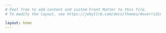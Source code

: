```yaml
---
# Feel free to add content and custom Front Matter to this file.
# To modify the layout, see https://jekyllrb.com/docs/themes/#overriding-theme-defaults

layout: home
---
```

<!-- 

Hi，大家好！
我是 [Lefe_x](https://weibo.com/5953150140/profile)，目前是一名奋斗于大厂的一线开发者。喜欢折腾的我，希望”超越“技术，就创办了”超越技术“这个公众号。我本身喜欢画画和音视频编辑，为了满足我的兴趣爱好，便开始了我的**图解 LeetCode 算法和数据结构**课程，希望通过多媒体的形式让你「弄懂」算法。我在努力成为一名说”人话“的技术人。

关注公众号“超越技术”，和我一起学算法

<img style="border-radius: 30px" src="https://github.com/lefex/LeetCodeGraphically/blob/master/images/cyjs_qr.png?raw=true" title="lefex" width="200"/>

**文章中所有的算法实现代码都在这里：[LeetCodeGraphically](https://github.com/lefex/LeetCodeGraphically)** -->



